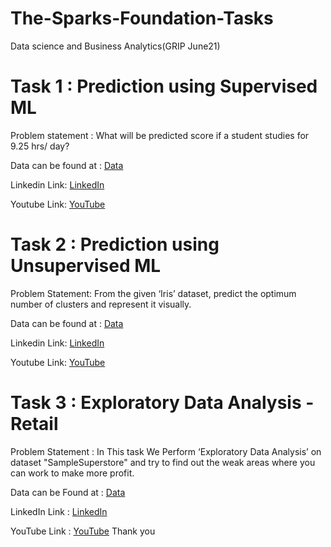 
# The-Sparks-Foundation-Tasks
Data science and Business Analytics(GRIP June21)

# Task 1 : Prediction using Supervised ML

Problem statement : What will be predicted score if a student studies for 9.25 hrs/ day?

Data can be found at : [Data](http://bit.ly/w-data)

Linkedin Link: [LinkedIn](https://www.linkedin.com/posts/saloni-t-2386371b2_datascience-machinelearning-python-activity-6805824825727176704-zcXq)

Youtube Link: [YouTube](https://lnkd.in/d73HwC4)

# Task 2 : Prediction using Unsupervised ML

Problem Statement: From the given ‘Iris’ dataset, predict the optimum number of clusters
and represent it visually.

Data can be found at : [Data](https://bit.ly/3kXTdox)

Linkedin Link: [LinkedIn](https://www.linkedin.com/posts/saloni-t-2386371b2_task2-datascience-machinelearning-activity-6806145795050491904-9rQt)

Youtube Link: [YouTube](https://youtu.be/1yRir9LyQ_I)

# Task 3 : Exploratory Data Analysis - Retail

Problem Statement :  In This task We Perform ‘Exploratory Data Analysis’ on dataset \"SampleSuperstore\" and try to find out the weak areas where you can work to make more profit.

Data can be Found at : [Data](https://bit.ly/3i4rbWl)

LinkedIn Link : [LinkedIn](https://www.linkedin.com/posts/saloni-t-2386371b2_task3-datascience-machinelearning-activity-6808703890419146752-6m4H)

YouTube Link : [YouTube](https://youtu.be/RyMP9tdgV-A)
Thank you

